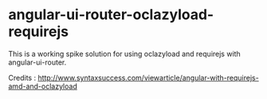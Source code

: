 # angular-ui-router-oclazyload-requirejs
This is a working spike solution for using oclazyload and requirejs with angular-ui-router.

Credits : http://www.syntaxsuccess.com/viewarticle/angular-with-requirejs-amd-and-oclazyload